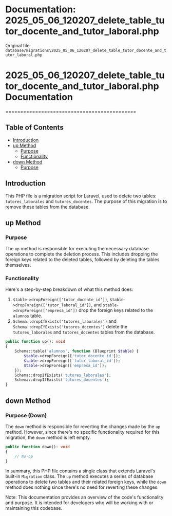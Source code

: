 # Documentation: 2025_05_06_120207_delete_table_tutor_docente_and_tutor_laboral.php

Original file: `database/migrations\2025_05_06_120207_delete_table_tutor_docente_and_tutor_laboral.php`

# 2025_05_06_120207_delete_table_tutor_docente_and_tutor_laboral.php Documentation
============================================

Table of Contents
-----------------

* [Introduction](#introduction)
* [up Method](#up-method)
	+ [Purpose](#purpose)
	+ [Functionality](#functionality)
* [down Method](#down-method)
	+ [Purpose](#purpose-down)

Introduction
------------

This PHP file is a migration script for Laravel, used to delete two tables: `tutores_laborales` and `tutores_docentes`. The purpose of this migration is to remove these tables from the database.

up Method
----------

### Purpose

The `up` method is responsible for executing the necessary database operations to complete the deletion process. This includes dropping the foreign keys related to the deleted tables, followed by deleting the tables themselves.

### Functionality

Here's a step-by-step breakdown of what this method does:

1. `$table->dropForeign(['tutor_docente_id'])`, `$table->dropForeign(['tutor_laboral_id'])`, and `$table->dropForeign(['empresa_id'])` drop the foreign keys related to the `alumnos` table.
2. `Schema::dropIfExists('tutores_laborales')` and `Schema::dropIfExists('tutores_docentes')` delete the `tutores_laborales` and `tutores_docentes` tables from the database.

```php
public function up(): void
{
    Schema::table('alumnos', function (Blueprint $table) {
        $table->dropForeign(['tutor_docente_id']);
        $table->dropForeign(['tutor_laboral_id']);
        $table->dropForeign(['empresa_id']);
    });
    Schema::dropIfExists('tutores_laborales');
    Schema::dropIfExists('tutores_docentes');
}
```

down Method
------------

### Purpose (Down)

The `down` method is responsible for reverting the changes made by the `up` method. However, since there's no specific functionality required for this migration, the `down` method is left empty.

```php
public function down(): void
{
    // No-op
}
```

In summary, this PHP file contains a single class that extends Laravel's built-in `Migration` class. The `up` method executes a series of database operations to delete two tables and their related foreign keys, while the `down` method does nothing since there's no need for reverting these changes.

Note: This documentation provides an overview of the code's functionality and purpose. It is intended for developers who will be working with or maintaining this codebase.